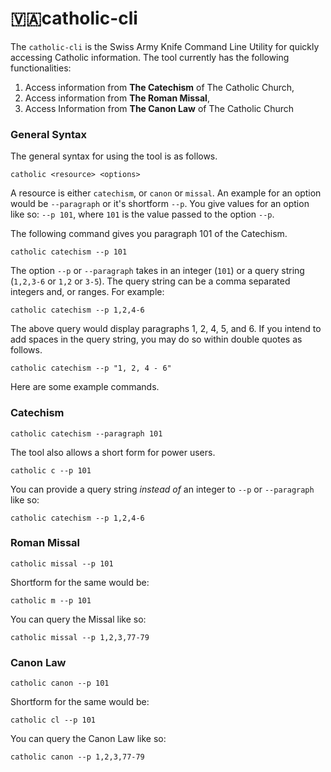 # 🇻🇦catholic-cli

The `catholic-cli` is the Swiss Army Knife Command Line Utility for quickly accessing
Catholic information. The tool currently has the following functionalities:

1. Access information from **The Catechism** of The Catholic Church,
2. Access information from **The Roman Missal**,
3. Access Information from **The Canon Law** of The Catholic Church

### General Syntax

The general syntax for using the tool is as follows.

```
catholic <resource> <options>
```
A resource is either `catechism`, or `canon` or `missal`. An example for an option would be 
`--paragraph` or it's shortform `--p`. You give values for an option like so: `--p 101`, where `101` is the value passed 
to the option `--p`.
 
The following command gives you paragraph 101 of the Catechism.

```
catholic catechism --p 101
```

The option `--p` or `--paragraph` takes in an integer (`101`) or a query string (`1,2,3-6` or `1,2` or `3-5`).
The query string can be a comma separated integers and, or ranges. For example:

```
catholic catechism --p 1,2,4-6
```

The above query would display paragraphs 1, 2, 4, 5, and 6. If you intend to add spaces in the query string, you may
do so within double quotes as follows.

```
catholic catechism --p "1, 2, 4 - 6"
```

Here are some example commands.

### Catechism

```
catholic catechism --paragraph 101
```

The tool also allows a short form for power users.

```
catholic c --p 101
```

You can provide a query string _instead of_ an integer to `--p` or `--paragraph` like so:

```
catholic catechism --p 1,2,4-6
```

### Roman Missal

```
catholic missal --p 101
```

Shortform for the same would be:

```
catholic m --p 101
```

You can query the Missal like so:

```
catholic missal --p 1,2,3,77-79
```

### Canon Law

```
catholic canon --p 101
```

Shortform for the same would be:

```
catholic cl --p 101
```

You can query the Canon Law like so:

```
catholic canon --p 1,2,3,77-79
```



